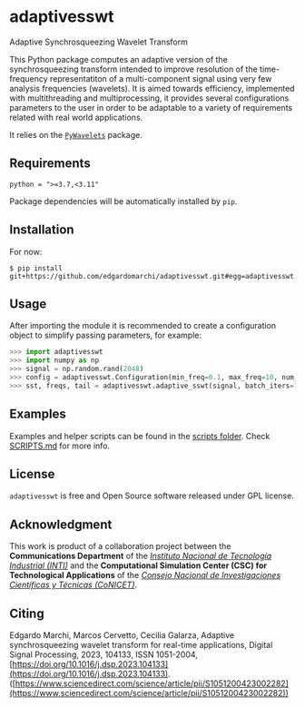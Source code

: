 # adaptivesswt
Adaptive Synchrosqueezing Wavelet Transform

This Python package computes an adaptive version of the synchrosqueezing transform intended to improve resolution
of the time-frequency representatiton of a multi-component signal using very few analysis frequencies (wavelets).
It is aimed towards efficiency, implemented with multithreading and multiprocessing, it provides several configurations parameters to the user in order to be adaptable to a variety of requirements related with
real world applications.

It relies on the [```PyWavelets```](https://github.com/PyWavelets/pywt) package.

## Requirements
```python = ">=3.7,<3.11"```

Package dependencies will be automatically installed by ```pip```.

## Installation
For now:

```
$ pip install git+https://github.com/edgardomarchi/adaptivesswt.git#egg=adaptivesswt
```

## Usage
After importing the module it is recommended to create a configuration object to simplify passing parameters, for example:

```python
>>> import adaptivesswt
>>> import numpy as np
>>> signal = np.random.rand(2048)
>>> config = adaptivesswt.Configuration(min_freq=0.1, max_freq=10, num_freqs=20)
>>> sst, freqs, tail = adaptivesswt.adaptive_sswt(signal, batch_iters=10, method='proportional', thrsh=1/10, otl=False, **config.asdict())
```
## Examples
Examples and helper scripts can be found in the [scripts folder](scripts/). Check [SCRIPTS.md](scripts/SCRIPTS.md) for more info.

## License
```adaptivesswt``` is free and Open Source software released under GPL license.

## Acknowledgment
This work is product of a collaboration project between the **Communications Department** of the [_Instituto Nacional de Tecnología Industrial (INTI)_](http://www.inti.gob.ar) and the **Computational Simulation Center (CSC) for Technological Applications** of the [_Consejo Nacional de Investigaciones Científicas y Técnicas (CoNICET)_](http://www.conicet.gov.ar).

## Citing
Edgardo Marchi, Marcos Cervetto, Cecilia Galarza,
Adaptive synchrosqueezing wavelet transform for real-time applications,
Digital Signal Processing,
2023,
104133,
ISSN 1051-2004,
[https://doi.org/10.1016/j.dsp.2023.104133](https://doi.org/10.1016/j.dsp.2023.104133).
([https://www.sciencedirect.com/science/article/pii/S1051200423002282](https://www.sciencedirect.com/science/article/pii/S1051200423002282))
